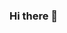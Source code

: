 ### Hi there 👋

<!--
**Edgardo-Ramirez-Canales/Edgardo-Ramirez-Canales** is a ✨ _special_ ✨ repository because its `README.md` (this file) appears on your GitHub profile.

Here are some ideas to get you started:
![DINO](https://user-images.githubusercontent.com/60473889/224604459-321dfbdc-62ff-4797-85e5-03ec5b3a581c.gif)
